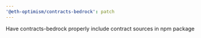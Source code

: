 ```yaml
---
'@eth-optimism/contracts-bedrock': patch
---
```


Have contracts-bedrock properly include contract sources in npm package
